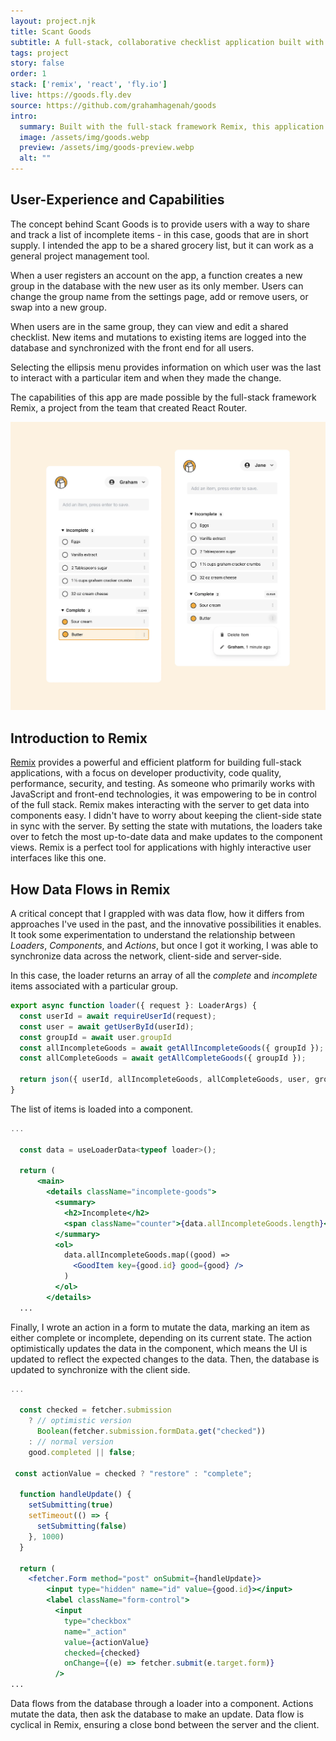 ```yaml
---
layout: project.njk
title: Scant Goods
subtitle: A full-stack, collaborative checklist application built with Remix.
tags: project
story: false
order: 1
stack: ['remix', 'react', 'fly.io']
live: https://goods.fly.dev
source: https://github.com/grahamhagenah/goods
intro:
  summary: Built with the full-stack framework Remix, this application allows users to create collaborative checklists that are always up-to-date.
  image: /assets/img/goods.webp
  preview: /assets/img/goods-preview.webp
  alt: ""
---
```


## User-Experience and Capabilities

The concept behind Scant Goods is to provide users with a way to share and track a  list of incomplete items - in this case, goods that are in short supply. I intended the app to be a shared grocery list, but it can work as a general project management tool.

When a user registers an account on the app, a function creates a new group in the database with the new user as its only member. Users can change the group name from the settings page, add or remove users, or swap into a new group.

When users are in the same group, they can view and edit a shared checklist. New items and mutations to existing items are logged into the database and synchronized with the front end for all users.

Selecting the ellipsis menu provides information on which user was the last to interact with a particular item and when they made the change.

The capabilities of this app are made possible by the full-stack framework Remix, a project from the team that created React Router.

<img class="content-img" src="/assets/img/goods-mobile.webp" alt="">

## Introduction to Remix

<a href="https://remix.run/" target="_blank">Remix</a> provides a powerful and efficient platform for building full-stack applications, with a focus on developer productivity, code quality, performance, security, and testing. As someone who primarily works with JavaScript and front-end technologies, it was empowering to be in control of the full stack. Remix makes interacting with the server to get data into components easy. I didn't have to worry about keeping the client-side state in sync with the server. By setting the state with mutations, the loaders take over to fetch the most up-to-date data and make updates to the component views. Remix is a perfect tool for applications with highly interactive user interfaces like this one.

## How Data Flows in Remix

A critical concept that I grappled with was data flow, how it differs from approaches I've used in the past, and the innovative possibilities it enables. It took some experimentation to understand the relationship between <em>Loaders</em>, <em>Components</em>, and <em>Actions</em>, but once I got it working, I was able to synchronize data across the network, client-side and server-side.

In this case, the loader returns an array of all the <em>complete</em> and <em>incomplete</em> items associated with a particular group.

```js
export async function loader({ request }: LoaderArgs) {
  const userId = await requireUserId(request);
  const user = await getUserById(userId);
  const groupId = await user.groupId
  const allIncompleteGoods = await getAllIncompleteGoods({ groupId });
  const allCompleteGoods = await getAllCompleteGoods({ groupId });

  return json({ userId, allIncompleteGoods, allCompleteGoods, user, groupId });
}
```

The list of items is loaded into a component.

```jsx
...

  const data = useLoaderData<typeof loader>();
  
  return (
      <main>
        <details className="incomplete-goods">
          <summary>
            <h2>Incomplete</h2>
            <span className="counter">{data.allIncompleteGoods.length}</span>
          </summary>
          <ol>
            data.allIncompleteGoods.map((good) => 
              <GoodItem key={good.id} good={good} />
            )
          </ol>
        </details>
  ...
```

Finally, I wrote an action in a form to mutate the data, marking an item as either complete or incomplete, depending on its current state. The action optimistically updates the data in the component, which means the UI is updated to reflect the expected changes to the data. Then, the database is updated to synchronize with the client side.

```jsx
...

  const checked = fetcher.submission
    ? // optimistic version
      Boolean(fetcher.submission.formData.get("checked"))
    : // normal version
    good.completed || false;

 const actionValue = checked ? "restore" : "complete";

  function handleUpdate() {
    setSubmitting(true)
    setTimeout(() => {
      setSubmitting(false)
    }, 1000)
  }

  return (
    <fetcher.Form method="post" onSubmit={handleUpdate}>
        <input type="hidden" name="id" value={good.id}></input>
        <label className="form-control">
          <input
            type="checkbox"
            name="_action"
            value={actionValue}
            checked={checked}
            onChange={(e) => fetcher.submit(e.target.form)}
          />
...
```

Data flows from the database through a loader into a component. Actions mutate the data, then ask the database to make an update. Data flow is cyclical in Remix, ensuring a close bond between the server and the client.
